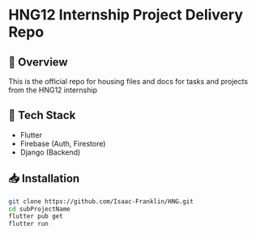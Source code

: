 # HNG12 Internship Project Delivery Repo

## 🚀 Overview
This is the official repo for housing files and docs for tasks and projects from the  HNG12 internship

## 🔧 Tech Stack
- Flutter
- Firebase (Auth, Firestore)
- Django (Backend)

## 📥 Installation
```sh
git clone https://github.com/Isaac-Franklin/HNG.git
cd subProjectName
flutter pub get
flutter run
